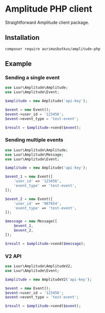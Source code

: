 # Amplitude PHP client
Straightforward Amplitude client package.

## Installation
`composer require aurimasbutkus/amplitude-php`

## Example

### Sending a single event
```php
use Luur\Amplitude\Amplitude;
use Luur\Amplitude\Event;

$amplitude = new Amplitude('api-key');

$event = new Event();
$event->user_id = '123456';
$event->event_type = 'test-event';

$result = $amplitude->send($event);
```

### Sending multiple events
```php
use Luur\Amplitude\Amplitude;
use Luur\Amplitude\Message;
use Luur\Amplitude\Event;

$amplitude = new Amplitude('api-key');

$event_1 = new Event([
    'user_id' => '123456',
    'event_type' => 'test-event',
]);

$event_2 = new Event([
    'user_id' => '987654',
    'event_type' => 'test-event',
]);

$message = new Message([
    $event_1,
    $event_2,
]);

$result = $amplitude->send($message);
```

### V2 API
```php
use Luur\Amplitude\AmplitudeV2;
use Luur\Amplitude\Event;

$amplitude = new AmplitudeV2('api-key');

$event = new Event();
$event->user_id = '123456';
$event->event_type = 'test-event';

$result = $amplitude->send($event);
```
